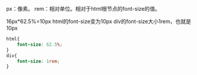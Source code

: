 px：像素。
rem：相对单位。相对于html根节点的font-size的值。

16px*62.5%=10px
html的font-size变为10px
div的font-size大小1rem，也就是10px
```css
html{
    font-size: 62.5%;
}
div{
    font-size: 1rem;
}
```